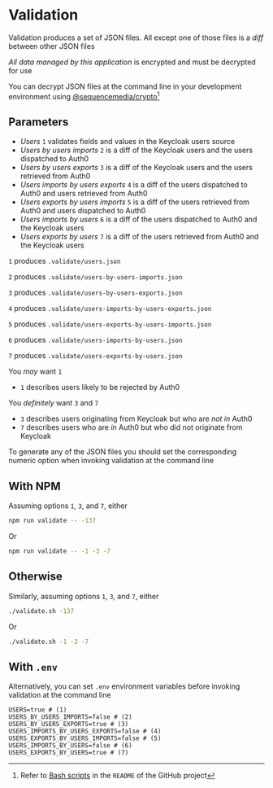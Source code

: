 
# Validation

Validation produces a set of JSON files. All except one of those files is a _diff_ between other JSON files

_All data managed by this application_ is encrypted and must be decrypted for use

You can decrypt JSON files at the command line in your development environment using [@sequencemedia/crypto](https://github.com/sequencemedia/crypto)[^1]

## Parameters

- _Users_ `1` validates fields and values in the Keycloak users source
- _Users by users imports_ `2` is a diff of the Keycloak users and the users dispatched to Auth0
- _Users by users exports_ `3` is a diff of the Keycloak users and the users retrieved from Auth0
- _Users imports by users exports_ `4` is a diff of the users dispatched to Auth0 and users retrieved from Auth0
- _Users exports by users imports_ `5` is a diff of the users retrieved from Auth0 and users dispatched to Auth0
- _Users imports by users_ `6` is a diff of the users dispatched to Auth0 and the Keycloak users
- _Users exports by users_ `7` is a diff of the users retrieved from Auth0 and the Keycloak users

`1` produces `.validate/users.json`

`2` produces `.validate/users-by-users-imports.json`

`3` produces `.validate/users-by-users-exports.json`

`4` produces `.validate/users-imports-by-users-exports.json`

`5` produces `.validate/users-exports-by-users-imports.json`

`6` produces `.validate/users-imports-by-users.json`

`7` produces `.validate/users-exports-by-users.json`

You _may_ want `1`

- `1` describes users likely to be rejected by Auth0

You _definitely_ want `3` and `7`

- `3` describes users originating from Keycloak but who are _not in_ Auth0
- `7` describes users who are _in_ Auth0 but who did not originate from Keycloak

To generate any of the JSON files you should set the corresponding numeric option when invoking validation at the command line

## With NPM

Assuming options `1`, `3`, and `7`, either

```bash
npm run validate -- -137
```

Or

```bash
npm run validate -- -1 -3 -7
```

## Otherwise

Similarly, assuming options `1`, `3`, and `7`, either

```bash
./validate.sh -137
```

Or

```bash
./validate.sh -1 -3 -7
```

## With `.env`

Alternatively, you can set `.env` environment variables before invoking validation at the command line

```dotenv
USERS=true # (1)
USERS_BY_USERS_IMPORTS=false # (2)
USERS_BY_USERS_EXPORTS=true # (3)
USERS_IMPORTS_BY_USERS_EXPORTS=false # (4)
USERS_EXPORTS_BY_USERS_IMPORTS=false # (5)
USERS_IMPORTS_BY_USERS=false # (6)
USERS_EXPORTS_BY_USERS=true # (7)
```

[^1]: Refer to [Bash scripts](https://github.com/sequencemedia/crypto#bash-scripts) in the `README` of the GitHub project
